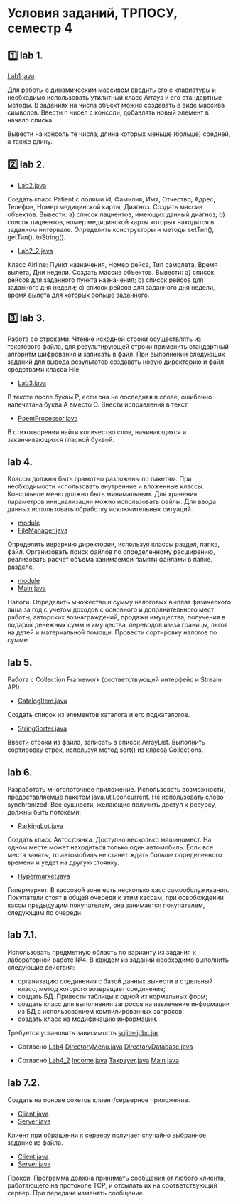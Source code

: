 # Условия заданий, ТРПОСУ, семестр 4  

## 1️⃣ lab 1.

[Lab1.java](Lab1/Lab1.java)

Для работы с динамическим массивом вводить его с клавиатуры и необходимо использовать утилитный класс Arrays и его стандартные методы. В заданиях на числа объект можно создавать в виде массива символов. Ввести n чисел с консоли, добавлять новый элемент в начало списка.

Вывести на консоль те числа, длина которых меньше (больше) средней, а также длину.

## 2️⃣ lab 2.

- [Lab2.java](Lab2/Lab2.java)

Создать класс Patient с полями id, Фамилия, Имя, Отчество, Адрес, Телефон, Номер медицинской карты, Диагноз. Создать массив объектов. Вывести: a) список пациентов, имеющих данный диагноз; b) список пациентов, номер медицинской карты которых находится в заданном интервале. Определить конструкторы и методы setТип(), getТип(), toString().

- [Lab2_2.java](Lab2_2/Lab2_2.java)

Класс Airline: Пункт назначения, Номер рейса, Тип самолета, Время вылета, Дни недели. Создать массив объектов. Вывести: a) список рейсов для заданного пункта назначения; b) список рейсов для заданного дня недели; c) список рейсов для заданного дня недели, время вылета для которых больше заданного.

## 3️⃣ lab 3.

Работа со строками. Чтение исходной строки осуществлять из текстового файла, для результирующей строки применить стандартный алгоритм шифрования и записать в файл. При выполнении следующих заданий для вывода результатов создавать новую директорию и файл средствами класса File.

- [Lab3.java](Lab3/Lab3.java)

В тексте после буквы Р, если она не последняя в слове, ошибочно напечатана буква А вместо О. Внести исправления в текст.

- [PoemProcessor.java](Lab3_2/PoemProcessor.java)

В стихотворении найти количество слов, начинающихся и заканчивающихся гласной буквой. 

## lab 4.

Классы должны быть грамотно разложены по пакетам. При необходимости использовать внутренние и вложенные классы. Консольное меню должно быть минимальным. Для хранения параметров инициализации можно использовать файлы. Для ввода данных использовать обработку исключительных ситуаций.

- [module](Lab4/)
- [FileManager.java](Lab4/FileManager.java)

Определить иерархию директории, используя классы раздел, папка, файл. Организовать поиск файлов по определенному расширению, реализовать расчет объема занимаемой памяти файлами в папке, разделе.

- [module](Lab4_2/)
- [Main.java](Lab4_2/Main.java)

Налоги. Определить множество и сумму налоговых выплат физического лица за год с учетом доходов с основного и дополнительного мест работы, авторских вознаграждений, продажи имущества, получения в подарок денежных сумм и имущества, переводов из-за границы, льгот на детей и материальной помощи. Провести сортировку налогов по сумме.

## lab 5.

Работа с Collection Framework (соответствующий интерфейс и Stream API).

- [CatalogItem.java](Lab5/CatalogItem.java)

Создать список из элементов каталога и его подкаталогов.

- [StringSorter.java](Lab5_2/StringSorter.java)

Ввести строки из файла, записать в список ArrayList. Выполнить сортировку строк, используя метод sort() из класса Collections. 

## lab 6.

Разработать многопоточное приложение. Использовать возможности, предоставляемые пакетом java.util.concurrent. Не использовать слово synchronized. Все сущности, желающие получить доступ к ресурсу, должны быть потоками.

- [ParkingLot.java](Lab6/ParkingLot.java)

Создать класс Автостоянка. Доступно несколько машиномест. На одном месте может находиться только один автомобиль. Если все места заняты, то автомобиль не станет ждать больше определенного времени и уедет на другую стоянку.

- [Hypermarket.java](Lab6_2/Hypermarket.java)

Гипермаркет. В кассовой зоне есть несколько касс самообслуживания. Покупатели стоят в общей очереди к этим кассам, при освобождении кассы предыдущим покупателем, она занимается покупателем, следующим по очереди.

## lab 7.1.

Использовать предметную область по варианту из задания к лабораторной работе №4. В каждом из заданий необходимо выполнить следующие действия: 
- организацию соединения с базой данных вынести в отдельный класс, метод которого возвращает соединение; 
- создать БД. Привести таблицы к одной из нормальных форм; 
- создать класс для выполнения запросов на извлечение информации из БД с использованием компилированных запросов; 
- создать класс на модификацию информации.

Требуется установить зависимость [sqlite-jdbc.jar](sqlite-jdbc-3.41.2.1.jar)

- Согласно [Lab4](Lab4/)
[DirectoryMenu.java](Lab7/DirectoryMenu.java)
[DirectoryDatabase.java](Lab7/DirectoryDatabase.java)

- Согласно [Lab4_2](Lab4_2/)
[Income.java](Lab7_2/Income.java)
[Taxpayer.java](Lab7_2/Taxpayer.java)
[Main.java](Lab7_2/Main.java)

## lab 7.2.

Создать на основе сокетов клиент/серверное приложение.

- [Client.java](Lab7/Client.java)
- [Server.java](Lab7/Server.java)

Клиент при обращении к серверу получает случайно выбранное задание из файла.

- [Client.java](Lab7_2/Client.java)
- [Server.java](Lab7_2/Server.java)

Прокси. Программа должна принимать сообщения от любого клиента, работающего на протоколе TCP, и отсылать их на соответствующий сервер. При передаче изменять сообщение.
